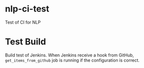 # nlp-ci-test
Test of CI for NLP

# Test Build
Build test of Jenkins. When Jenkins receive a hook from GitHub, `get_items_from_github` job is running if the configuration is correct.
